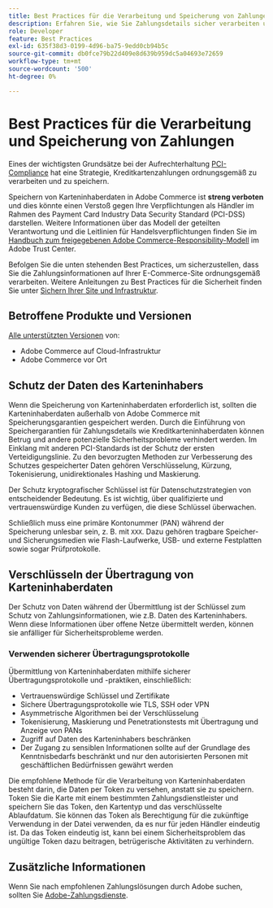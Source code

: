 ```yaml
---
title: Best Practices für die Verarbeitung und Speicherung von Zahlungen
description: Erfahren Sie, wie Sie Zahlungsdetails sicher verarbeiten und speichern können
role: Developer
feature: Best Practices
exl-id: 635f38d3-0199-4d96-ba75-9edd0cb94b5c
source-git-commit: db0fce79b22d409e8d639b959dc5a04693e72659
workflow-type: tm+mt
source-wordcount: '500'
ht-degree: 0%

---
```


# Best Practices für die Verarbeitung und Speicherung von Zahlungen

Eines der wichtigsten Grundsätze bei der Aufrechterhaltung [PCI-Compliance](https://experienceleague.adobe.com/docs/commerce-admin/start/compliance/payments/compliance-pci.html) hat eine Strategie, Kreditkartenzahlungen ordnungsgemäß zu verarbeiten und zu speichern.

Speichern von Karteninhaberdaten in Adobe Commerce ist **streng verboten** und dies könnte einen Verstoß gegen Ihre Verpflichtungen als Händler im Rahmen des Payment Card Industry Data Security Standard (PCI-DSS) darstellen. Weitere Informationen über das Modell der geteilten Verantwortung und die Leitlinien für Handelsverpflichtungen finden Sie im [Handbuch zum freigegebenen Adobe Commerce-Responsibility-Modell](https://www.adobe.com/content/dam/cc/en/trust-center/ungated/whitepapers/experience-cloud/adobe-commerce-shared-responsibilities-guide.pdf) im Adobe Trust Center.

Befolgen Sie die unten stehenden Best Practices, um sicherzustellen, dass Sie die Zahlungsinformationen auf Ihrer E-Commerce-Site ordnungsgemäß verarbeiten. Weitere Anleitungen zu Best Practices für die Sicherheit finden Sie unter [Sichern Ihrer Site und Infrastruktur](../launch/security-best-practices.md).

## Betroffene Produkte und Versionen

[Alle unterstützten Versionen](../../../release/versions.md) von:

* Adobe Commerce auf Cloud-Infrastruktur
* Adobe Commerce vor Ort

## Schutz der Daten des Karteninhabers

Wenn die Speicherung von Karteninhaberdaten erforderlich ist, sollten die Karteninhaberdaten außerhalb von Adobe Commerce mit Speicherungsgarantien gespeichert werden. Durch die Einführung von Speichergarantien für Zahlungsdetails wie Kreditkarteninhaberdaten können Betrug und andere potenzielle Sicherheitsprobleme verhindert werden. Im Einklang mit anderen PCI-Standards ist der Schutz der ersten Verteidigungslinie. Zu den bevorzugten Methoden zur Verbesserung des Schutzes gespeicherter Daten gehören Verschlüsselung, Kürzung, Tokenisierung, unidirektionales Hashing und Maskierung.

Der Schutz kryptografischer Schlüssel ist für Datenschutzstrategien von entscheidender Bedeutung. Es ist wichtig, über qualifizierte und vertrauenswürdige Kunden zu verfügen, die diese Schlüssel überwachen.

Schließlich muss eine primäre Kontonummer (PAN) während der Speicherung unlesbar sein, z. B. mit `XXX`. Dazu gehören tragbare Speicher- und Sicherungsmedien wie Flash-Laufwerke, USB- und externe Festplatten sowie sogar Prüfprotokolle.

## Verschlüsseln der Übertragung von Karteninhaberdaten

Der Schutz von Daten während der Übermittlung ist der Schlüssel zum Schutz von Zahlungsinformationen, wie z.B. Daten des Karteninhabers. Wenn diese Informationen über offene Netze übermittelt werden, können sie anfälliger für Sicherheitsprobleme werden.

### Verwenden sicherer Übertragungsprotokolle

Übermittlung von Karteninhaberdaten mithilfe sicherer Übertragungsprotokolle und -praktiken, einschließlich:

* Vertrauenswürdige Schlüssel und Zertifikate
* Sichere Übertragungsprotokolle wie TLS, SSH oder VPN
* Asymmetrische Algorithmen bei der Verschlüsselung
* Tokenisierung, Maskierung und Penetrationstests mit Übertragung und Anzeige von PANs
* Zugriff auf Daten des Karteninhabers beschränken
* Der Zugang zu sensiblen Informationen sollte auf der Grundlage des Kenntnisbedarfs beschränkt und nur den autorisierten Personen mit geschäftlichen Bedürfnissen gewährt werden

Die empfohlene Methode für die Verarbeitung von Karteninhaberdaten besteht darin, die Daten per Token zu versehen, anstatt sie zu speichern. Token Sie die Karte mit einem bestimmten Zahlungsdienstleister und speichern Sie das Token, den Kartentyp und das verschlüsselte Ablaufdatum. Sie können das Token als Berechtigung für die zukünftige Verwendung in der Datei verwenden, da es nur für jeden Händler eindeutig ist. Da das Token eindeutig ist, kann bei einem Sicherheitsproblem das ungültige Token dazu beitragen, betrügerische Aktivitäten zu verhindern.

## Zusätzliche Informationen

Wenn Sie nach empfohlenen Zahlungslösungen durch Adobe suchen, sollten Sie [Adobe-Zahlungsdienste](https://experienceleague.adobe.com/docs/commerce-merchant-services/payment-services/overview.html).

